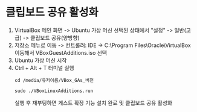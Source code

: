 # 클립보드 공유 활성화
1. VirtualBox 메인 화면 -> Ubuntu 가상 머신 선택된 상태에서 "설정" -> 일반(고급) -> 클립보드 공유(양방향)
2. 저장소 메뉴로 이동 -> 컨트롤러: IDE -> C:\Program Files\Oracle\VirtualBox 이동해서 VBoxGuestAdditions.iso 선택
3. Ubuntu 가상 머신 시작
4. Ctrl + Alt + T 터미널 실행
   ```
   cd /media/유저이름/VBox_GAs_버전
   ```
   ```
   sudo ./VBoxLinuxAdditions.run
   ```
   실행 후 재부팅하면 게스트 확장 기능 설치 완료 및 클립보드 공유 활성화
